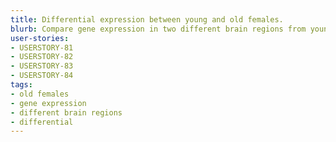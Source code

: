 ```yaml
---
title: Differential expression between young and old females.
blurb: Compare gene expression in two different brain regions from young and old females.
user-stories:
- USERSTORY-81
- USERSTORY-82
- USERSTORY-83
- USERSTORY-84
tags:
- old females
- gene expression
- different brain regions
- differential
---
```

